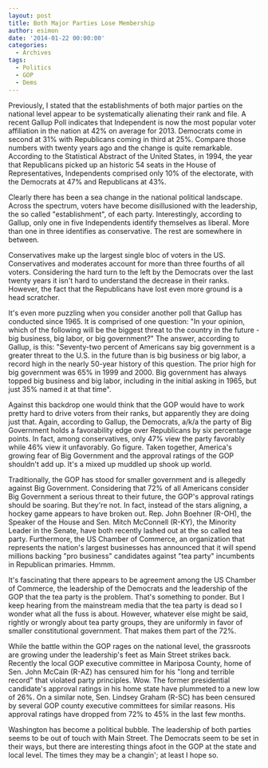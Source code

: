```yaml
---
layout: post
title: Both Major Parties Lose Membership
author: esimon
date: '2014-01-22 00:00:00'
categories:
  - Archives
tags:
  - Politics
  - GOP
  - Dems
---
```

Previously, I stated that the establishments of both major parties on the national level appear to be systematically alienating their rank and file. A recent Gallup Poll indicates that Independent is now the most popular voter affiliation in the nation at 42% on average for 2013. Democrats come in second at 31% with Republicans coming in third at 25%. Compare those numbers with twenty years ago and the change is quite remarkable. According to the Statistical Abstract of the United States, in 1994, the year that Republicans picked up an historic 54 seats in the House of Representatives, Independents comprised only 10% of the electorate, with the Democrats at 47% and Republicans at 43%. 

Clearly there has been a sea change in the national political landscape. Across the spectrum, voters have become disillusioned with the leadership, the so called "establishment", of each party. Interestingly, according to Gallup, only one in five Independents identify themselves as liberal. More than one in three identifies as conservative. The rest are somewhere in between. 

Conservatives make up the largest single bloc of voters in the US. Conservatives and moderates account for more than three fourths of all voters. Considering the hard turn to the left by the Democrats over the last twenty years it isn't hard to understand the decrease in their ranks. However, the fact that the Republicans have lost even more ground is a head scratcher. 

It's even more puzzling when you consider another poll that Gallup has conducted since 1965. It is comprised of one question: "In your opinion, which of the following will be the biggest threat to the country in the future - big business, big labor, or big government?" The answer, according to Gallup, is this: "Seventy-two percent of Americans say big government is a greater threat to the U.S. in the future than is big business or big labor, a record high in the nearly 50-year history of this question. The prior high for big government was 65% in 1999 and 2000. Big government has always topped big business and big labor, including in the initial asking in 1965, but just 35% named it at that time". 

Against this backdrop one would think that the GOP would have to work pretty hard to drive voters from their ranks, but apparently they are doing just that. Again, according to Gallup, the Democrats, a/k/a the party of Big Government holds a favorability edge over Republicans by six percentage points. In fact, among conservatives, only 47% view the party favorably while 46% view it unfavorably. Go figure. Taken together, America's growing fear of Big Government and the approval ratings of the GOP shouldn't add up. It's a mixed up muddled up shook up world. 

Traditionally, the GOP has stood for smaller government and is allegedly against Big Government. Considering that 72% of all Americans consider Big Government a serious threat to their future, the GOP's approval ratings should be soaring. But they're not. In fact, instead of the stars aligning, a hockey game appears to have broken out. Rep. John Boehner (R-OH), the Speaker of the House and Sen. Mitch McConnell (R-KY), the Minority Leader in the Senate, have both recently lashed out at the so called tea party. Furthermore, the US Chamber of Commerce, an organization that represents the nation's largest businesses has announced that it will spend millions backing "pro business" candidates against "tea party" incumbents in Republican primaries. Hmmm. 

It's fascinating that there appears to be agreement among the US Chamber of Commerce, the leadership of the Democrats and the leadership of the GOP that the tea party is the problem. That's something to ponder. But I keep hearing from the mainstream media that the tea party is dead so I wonder what all the fuss is about. However, whatever else might be said, rightly or wrongly about tea party groups, they are uniformly in favor of smaller constitutional government. That makes them part of the 72%. 

While the battle within the GOP rages on the national level, the grassroots are growing under the leadership's feet as Main Street strikes back. Recently the local GOP executive committee in Mariposa County, home of Sen. John McCain (R-AZ) has censured him for his "long and terrible record" that violated party principles. Wow. The former presidential candidate's approval ratings in his home state have plummeted to a new low of 26%. On a similar note, Sen. Lindsey Graham (R-SC) has been censured by several GOP county executive committees for similar reasons. His approval ratings have dropped from 72% to 45% in the last few months. 

Washington has become a political bubble. The leadership of both parties seems to be out of touch with Main Street. The Democrats seem to be set in their ways, but there are interesting things afoot in the GOP at the state and local level. The times they may be a changin'; at least I hope so. 

